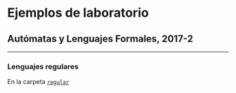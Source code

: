 # Ejemplos de laboratorio
## Autómatas y Lenguajes Formales, 2017-2
----
### Lenguajes regulares

En la carpeta [`regular`](regular/)
